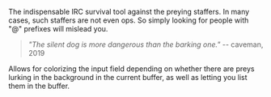 The indispensable IRC survival tool against the preying staffers.  In many
cases, such staffers are not even ops.  So simply looking for people with "@"
prefixes will mislead you.

> _"The silent dog is more dangerous than the barking one."_ -- caveman, 2019

Allows for colorizing the input field depending on whether there are preys
lurking in the background in the current buffer, as well as letting you list
them in the buffer.

